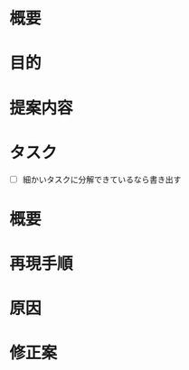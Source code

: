 <!-- テンプレートなので必ずしもすべての項目を埋めなくても良いです -->

<!-- 要望のテンプレート -->
# 概要
# 目的
# 提案内容
# タスク
- [ ] 細かいタスクに分解できているなら書き出す

<!-- 不具合のテンプレート -->
# 概要
# 再現手順
# 原因
# 修正案
